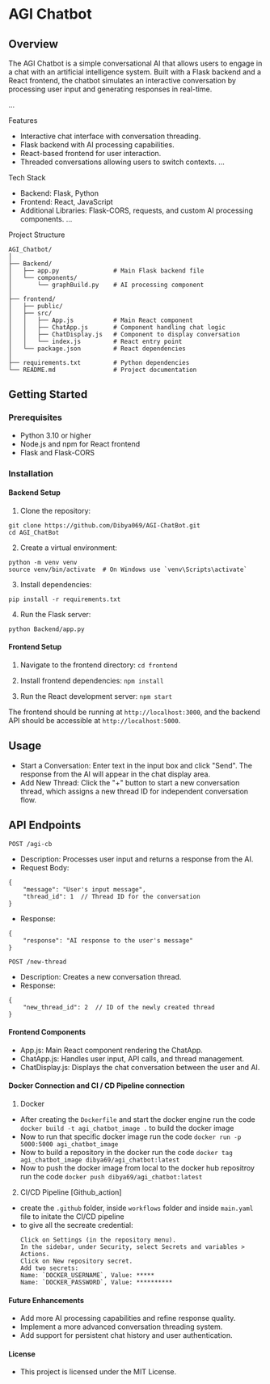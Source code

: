 # AGI Chatbot
## Overview
The AGI Chatbot is a simple conversational AI that allows users to engage in a chat with an artificial intelligence system. Built with a Flask backend and a React frontend, the chatbot simulates an interactive conversation by processing user input and generating responses in real-time.

...

Features
- Interactive chat interface with conversation threading.
- Flask backend with AI processing capabilities.
- React-based frontend for user interaction.
- Threaded conversations allowing users to switch contexts.
...

Tech Stack
- Backend: Flask, Python
- Frontend: React, JavaScript
- Additional Libraries: Flask-CORS, requests, and custom AI processing components.
...

Project Structure
```
AGI_Chatbot/
│
├── Backend/
│   ├── app.py               # Main Flask backend file
│   └── components/
│       └── graphBuild.py    # AI processing component
│
├── frontend/
│   ├── public/
│   ├── src/
│   │   ├── App.js           # Main React component
│   │   ├── ChatApp.js       # Component handling chat logic
│   │   ├── ChatDisplay.js   # Component to display conversation
│   │   └── index.js         # React entry point
│   └── package.json         # React dependencies
│
├── requirements.txt         # Python dependencies
└── README.md                # Project documentation

```

## Getting Started
### Prerequisites
- Python 3.10 or higher
- Node.js and npm for React frontend
- Flask and Flask-CORS

### Installation
#### Backend Setup
1. Clone the repository:
```
git clone https://github.com/Dibya069/AGI-ChatBot.git
cd AGI_ChatBot
```

2. Create a virtual environment:
```
python -m venv venv
source venv/bin/activate  # On Windows use `venv\Scripts\activate`
```

3. Install dependencies:
```
pip install -r requirements.txt
```

4. Run the Flask server:
```
python Backend/app.py
```

#### Frontend Setup
1. Navigate to the frontend directory:
```cd frontend```

2. Install frontend dependencies:
```npm install```

3. Run the React development server:
```npm start```

The frontend should be running at `http://localhost:3000`, and the backend API should be accessible at `http://localhost:5000`.

## Usage
- Start a Conversation: Enter text in the input box and click "Send". The response from the AI will appear in the chat display area.
- Add New Thread: Click the "+" button to start a new conversation thread, which assigns a new thread ID for independent conversation flow.

## API Endpoints
`POST /agi-cb`
- Description: Processes user input and returns a response from the AI.
- Request Body:
```
{
    "message": "User's input message",
    "thread_id": 1  // Thread ID for the conversation
}
```
- Response:
```
{
    "response": "AI response to the user's message"
}
```

`POST /new-thread`
- Description: Creates a new conversation thread.
- Response:
```
{
    "new_thread_id": 2  // ID of the newly created thread
}
```

#### Frontend Components
- App.js: Main React component rendering the ChatApp.
- ChatApp.js: Handles user input, API calls, and thread management.
- ChatDisplay.js: Displays the chat conversation between the user and AI.

#### Docker Connection and CI / CD Pipeline connection
1. Docker
 - After creating the `Dockerfile` and start the docker engine run the code `docker build -t agi_chatbot_image .` to build the docker image
 - Now to run that specific docker image run the code `docker run -p 5000:5000 agi_chatbot_image`
 - Now to build a repository in the docker run the code `docker tag agi_chatbot_image dibya69/agi_chatbot:latest`
 - Now to push the docker image from local to the docker hub repositroy run the code `docker push dibya69/agi_chatbot:latest`
2. CI/CD Pipeline [Github_action]
 - create the `.github` folder, inside `workflows` folder and inside `main.yaml` file to initate the CI/CD pipeline
 - to give all the secreate credential:
    ```
    Click on Settings (in the repository menu).
    In the sidebar, under Security, select Secrets and variables > Actions.
    Click on New repository secret.
    Add two secrets:
    Name: `DOCKER_USERNAME`, Value: *****
    Name: `DOCKER_PASSWORD`, Value: **********
    ```

#### Future Enhancements
- Add more AI processing capabilities and refine response quality.
- Implement a more advanced conversation threading system.
- Add support for persistent chat history and user authentication.

#### License
- This project is licensed under the MIT License.